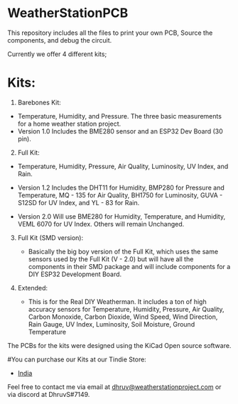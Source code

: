 # WeatherStationPCB
This repository includes all the files to print your own PCB, Source the components, and debug the circuit.

Currently we offer 4 different kits;

# Kits:
1. Barebones Kit: 

  - Temperature, Humidity, and Pressure. The three basic measurements for a home weather station project.
  - Version 1.0 Includes the BME280 sensor and an ESP32 Dev Board (30 pin).
  
2. Full Kit:

  - Temperature, Humidity, Pressure, Air Quality, Luminosity, UV Index, and Rain.

  - Version 1.2 Includes the DHT11 for Humidity, BMP280 for Pressure and Temperature, MQ - 135 for Air Quality, 
    BH1750 for Luminosity, GUVA - S12SD for UV Index, and YL - 83 for Rain.
    
  - Version 2.0 Will use BME280 for Humidity, Temperature, and Humidity, VEML 6070 for UV Index. 
    Others will remain Unchanged.
  
3. Full Kit (SMD version):

    - Basically the big boy version of the Full Kit, which uses the same sensors used by the Full Kit (V - 2.0) but will have all the components in their SMD package and will include components for a DIY ESP32 Development Board. 

4. Extended: 
    - This is for the Real DIY Weatherman. It includes a ton of high accuracy sensors for Temperature, Humidity, Pressure, Air Quality, Carbon Monoxide, Carbon Dioxide, Wind Speed, Wind Direction, Rain Gauge, UV Index, Luminosity, Soil Moisture, Ground Temperature

The PCBs for the kits were designed using the KiCad Open source software. 

#You can purchase our Kits at our Tindie Store:
 - [India](https://www.tindie.com/stores/wsp_india/)

Feel free to contact me via email at dhruv@weatherstationproject.com or via discord at DhruvS#7149.
